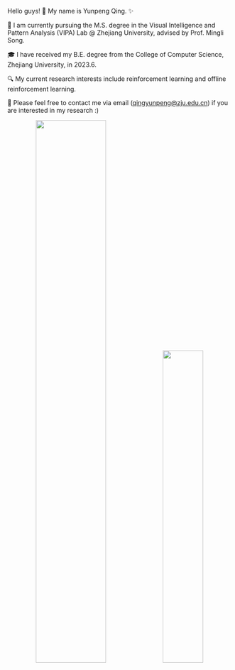 Hello guys! 👋 My name is Yunpeng Qing. ✨

🌱 I am currently pursuing the M.S. degree in the <a href="https://www.vipazoo.cn/" target="_blank" style="text-decoration: none">Visual Intelligence and Pattern Analysis (VIPA) Lab</a> @ <a href="https://www.zju.edu.cn/english/" target="_blank" style="text-decoration: none">Zhejiang University</a>, advised by Prof. <a href="https://person.zju.edu.cn/en/msong" target="_blank" style="text-decoration: none">Mingli Song</a>.

🎓 I have received my B.E. degree from <a href="http://www.en.cs.zju.edu.cn/" target="_blank" style="text-decoration: none">the College of Computer Science, Zhejiang University</a>, in 2023.6.

🔍 My current research interests include reinforcement learning and offline reinforcement learning.

🤝 Please feel free to contact me via email (qingyunpeng@zju.edu.cn) if you are interested in my research :)

<div align="center">
  <img src="https://github-readme-stats.vercel.app/api?username=Plankson&show_icons=true&theme=tokyonight&rank_icon=github" width="56%">
  <img src="https://github-readme-stats.vercel.app/api/top-langs/?username=Plankson&theme=tokyonight&layout=compact&hide=jupyter%20notebook" width="42.5%">
</div>
<img source="https://ssr-contributions-svg.vercel.app/_/Plankson?chart=3dbar&gap=2&scale=2&light=17&gradient=true&flatten=2&animation=fadeIn&animation_reverse=true&format=svg&weeks=50&theme=native&widget_size=small"/>
